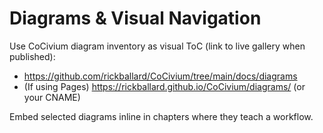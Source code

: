 # Diagrams & Visual Navigation

Use CoCivium diagram inventory as visual ToC (link to live gallery when published):
- https://github.com/rickballard/CoCivium/tree/main/docs/diagrams
- (If using Pages) https://rickballard.github.io/CoCivium/diagrams/  (or your CNAME)

Embed selected diagrams inline in chapters where they teach a workflow.
